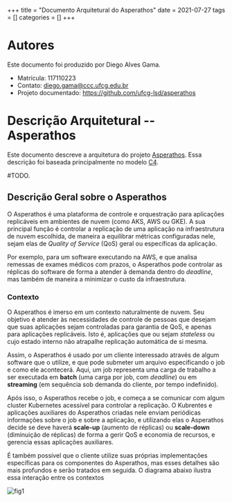 +++
title = "Documento Arquitetural do Asperathos"
date = 2021-07-27
tags = []
categories = []
+++

# Autores

Este documento foi produzido por Diego Alves Gama.

- Matrícula: 117110223
- Contato: diego.gama@ccc.ufcg.edu.br
- Projeto documentado: https://github.com/ufcg-lsd/asperathos

# Descrição Arquitetural -- Asperathos

Este documento descreve a arquitetura do projeto [Asperathos](https://github.com/ufcg-lsd/asperathos). Essa descrição foi baseada principalmente no modelo [C4](https://c4model.com/).

#TODO.

## Descrição Geral sobre o Asperathos

O Asperathos é uma plataforma de controle e orquestração para aplicações replicáveis em ambientes de nuvem (como AKS, AWS ou GKE). A sua principal função é controlar a replicação de uma aplicação na infraestrutura de nuvem escolhida, de maneira a equilibrar métricas configuradas nele, sejam elas de *Quality of Service* (QoS) geral ou específicas da aplicação. 

Por exemplo, para um software executando na AWS, e que analisa remessas de exames médicos com prazos, o Asperathos pode controlar as réplicas do software de forma a atender à demanda dentro do *deadline*, mas também de maneira a minimizar o custo da infraestrutura.

### Contexto

O Asperathos é imerso em um contexto naturalmente de nuvem. Seu objetivo é atender às necessidades de controle de pessoas que desejam que suas aplicações sejam controladas para garantia de QoS, e apenas para aplicações replicáveis. Isto é, aplicações que ou sejam *stateless* ou cujo estado interno não atrapalhe replicação automática de si mesma.

Assim, o Asperathos é usado por um cliente interessado através de algum software que o utilize, e que pode submeter um arquivo especificando o job e como ele acontecerá. Aqui, um job representa uma carga de trabalho a ser executada em **batch** (uma carga por job, com *deadline*) ou em **streaming** (em sequência sob demanda do cliente, por tempo indefinido).

Após isso, o Asperathos recebe o job, e começa a se comunicar com algum cluster Kubernetes acessível para controlar a replicação. O Kubrentes e aplicações auxiliares do Asperathos criadas nele enviam periódicas informações sobre o job e sobre a aplicação, e utilizando elas o Asperathos decide se deve haverá **scale-up** (aumento de réplicas) ou **scale-down** (diminuição de réplicas) de forma a gerir QoS e economia de recursos, e gerencia essas aplicações auxiliares.

É também possível que o cliente utilize suas próprias implementações específicas para os componentes do Asperathos, mas esses detalhes são mais profundos e serão tratados em seguida. O diagrama abaixo ilustra essa interação entre os contextos

![fig1](contexto_asperathos.png)
